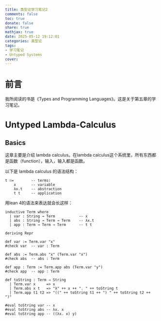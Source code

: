 ```yaml
---
title: 类型论学习笔记2
comments: false
toc: true
donate: false
share: true
mathjax: true
date: 2025-05-12 19:12:01
categories: 类型论
tags: 
- 学习笔记
- Untyped Systems
cover:
---
```


# 前言

我所阅读的书是《Types and Programming Languages》。这是关于第五章的学习笔记。

# Untyped Lambda-Calculus

## Basics

这章主要是介绍 lambda calculus。在lambda calculus这个系统里，所有东西都是函数（function），输入，输入都是函数。

以下是 lambda calculus 的语法结构：

```
t ∷=        -- terms:
    x       -- variable
    λx.t    -- abstraction
    t t     -- application
```

用lean 4的语法来表达就会长这样：

``` lean4
inductive Term where
  | var : String → Term           -- x
  | abs : String → Term → Term    -- λx.t
  | app : Term → Term → Term      -- t t

deriving Repr

def var := Term.var "x"
#check var  -- var : Term

def abs := Term.abs "x" (Term.var "x")
#check abs  -- abs : Term

def app : Term := Term.app abs (Term.var "y")
#check app  -- app : Term

def toString : Term → String
  | Term.var x     => x
  | Term.abs x t   => "λ" ++ x ++ ". " ++ toString t
  | Term.app t1 t2 => "((" ++ toString t1 ++ ") " ++ toString t2 ++ ")"

#eval toString var -- x
#eval toString abs -- λx. x
#eval toString app -- ((λx. x) y)
```